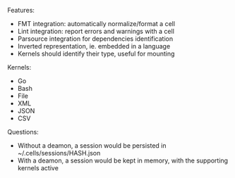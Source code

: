 
Features:
- FMT integration: automatically normalize/format a cell
- Lint integration: report errors and warnings with a cell
- Parsource integration for dependencies identification
- Inverted representation, ie. embedded in a language
- Kernels should identify their type, useful for mounting

Kernels:
- Go
- Bash
- File
- XML
- JSON
- CSV


Questions:
- Without a deamon, a session would be persisted in ~/.cells/sessions/HASH.json
- With a deamon, a session would be kept in memory, with the supporting kernels active
